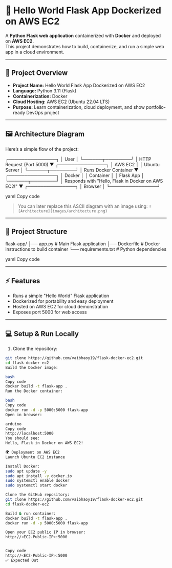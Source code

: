 # 🚀 Hello World Flask App Dockerized on AWS EC2

A **Python Flask web application** containerized with **Docker** and deployed on **AWS EC2**.  
This project demonstrates how to build, containerize, and run a simple web app in a cloud environment.

---

## 📝 Project Overview

- **Project Name:** Hello World Flask App Dockerized on AWS EC2  
- **Language:** Python 3.11 (Flask)  
- **Containerization:** Docker  
- **Cloud Hosting:** AWS EC2 (Ubuntu 22.04 LTS)  
- **Purpose:** Learn containerization, cloud deployment, and show portfolio-ready DevOps project  

---

## 🖼 Architecture Diagram

Here’s a simple flow of the project:

┌───────────────┐
│ User │
└──────┬────────┘
│ HTTP Request (Port 5000)
▼
┌───────────────┐
│ AWS EC2 │
│ Ubuntu Server │
└──────┬────────┘
│ Runs Docker Container
▼
┌───────────────┐
│ Docker │
│ Container │
│ Flask App │
└──────┬────────┘
│ Responds with "Hello, Flask in Docker on AWS EC2!"
▼
┌───────────────┐
│ Browser │
└───────────────┘

yaml
Copy code

> You can later replace this ASCII diagram with an image using:
> `![Architecture](images/architecture.png)`

---

## 📂 Project Structure

flask-app/
├── app.py # Main Flask application
├── Dockerfile # Docker instructions to build container
└── requirements.txt # Python dependencies

yaml
Copy code

---

## ⚡ Features

- Runs a simple "Hello World" Flask application  
- Dockerized for portability and easy deployment  
- Hosted on AWS EC2 for cloud demonstration  
- Exposes port 5000 for web access  

---

## 💻 Setup & Run Locally

1. Clone the repository:
```bash
git clone https://github.com/vaibhaoy19/flask-docker-ec2.git
cd flask-docker-ec2
Build the Docker image:

bash
Copy code
docker build -t flask-app .
Run the Docker container:

bash
Copy code
docker run -d -p 5000:5000 flask-app
Open in browser:

arduino
Copy code
http://localhost:5000
You should see:
Hello, Flask in Docker on AWS EC2!

🌍 Deployment on AWS EC2
Launch Ubuntu EC2 instance

Install Docker:
sudo apt update -y
sudo apt install -y docker.io
sudo systemctl enable docker
sudo systemctl start docker

Clone the GitHub repository:
git clone https://github.com/vaibhaoy19/flask-docker-ec2.git
cd flask-docker-ec2

Build & run container:
docker build -t flask-app .
docker run -d -p 5000:5000 flask-app

Open your EC2 public IP in browser:
http://<EC2-Public-IP>:5000


Copy code
http://<EC2-Public-IP>:5000
✅ Expected Out
